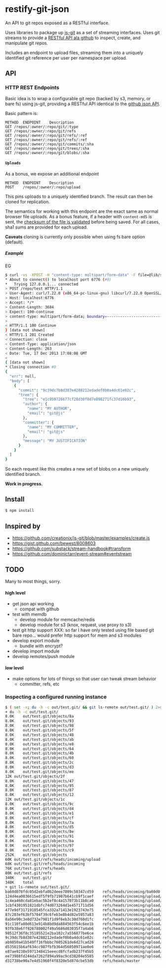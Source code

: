 
# restify-git-json

An API to git repos exposed as a RESTful interface.

Uses libraries to package up
[js-git](https://github.com/creationix/js-git) as a set of streaming
interfaces.  Uses git streams to provide a
[RESTful API ala github](http://developer.github.com/v3/git/blobs/) 
to inspect, create, and manipulate git repos.

Includes an endpoint to upload files, streaming them into a uniquely
identified git reference per user per namespace per upload.

## API

### HTTP REST Endpoints
Basic idea is to wrap a configurable git repo (backed by s3, memory,
or bare fs) using js-git, providing a RESTful API identical to the
[github json API](http://developer.github.com/v3/git/).

Basic pattern is:
```tsv
METHOD	ENDPOINT	Description
GET	/repos/:owner/:repo/git/:type
GET	/repos/:owner/:repo/git/refs
GET	/repos/:owner/:repo/git/refs/:ref
GET	/repos/:owner/:repo/git/refs/:ref
GET	/repos/:owner/:repo/git/commits/:sha
GET	/repos/:owner/:repo/git/trees/:sha
GET	/repos/:owner/:repo/git/blobs/:sha
```


#### `Uploads`
As a bonus, we expose an additional endpoint
```tsv
METHOD	ENDPOINT	Description
POST	/repos/:owner/:repo/upload
```

This pins uploads to a uniquely identified branch.  The result can
then be cloned for replication.

The semantics for working with this endpoint are the exact same as
normal browser file uploads.  As a bonus feature, if a header with
`content-md5` is sent, the
[checksum of the file is validated](https://github.com/mcavage/node-restify/blob/cc86da05e28dffd9304460c3851f4ac0f0153439/lib/plugins/body_reader.js#L89-L118)
before being saved.  For all cases, sha1 sums are provided for each
upload.

**Caveats** cloning is currently only possible when using fs bare
option (default).

##### Example
EG
```bash
$ curl -vs -XPOST -H "content-type: multipart/form-data" -F file=@lib/stream-git.js localhost:6776/repo/test | json
* About to connect() to localhost port 6776 (#0)
*   Trying 127.0.0.1... connected
> POST /repo/test HTTP/1.1
> User-Agent: curl/7.22.0 (x86_64-pc-linux-gnu) libcurl/7.22.0 OpenSSL/1.0.1 zlib/1.2.3.4 libidn/1.23 librtmp/2.3
> Host: localhost:6776
> Accept: */*
> Content-Length: 3684
> Expect: 100-continue
> content-type: multipart/form-data; boundary=----------------------------e64fd18f9418
>
< HTTP/1.1 100 Continue
} [data not shown]
< HTTP/1.1 201 Created
< Connection: close
< Content-Type: application/json
< Content-Length: 263
< Date: Tue, 17 Dec 2013 17:08:08 GMT
<
{ [data not shown]
* Closing connection #0
{ 
  "err": null,
  "body": [
    { 
      "commit": "9c39dc7b8d387e4288212edadef0b0a4dc61e02c",
      "tree": {
        "tree": "e1c959726677cf28d30f8d7e898271fc37d16b93",
        "author": {
          "name": "MY AUTHOR",
          "email": "git@js"
        },
        "committer": {
          "name": "MY COMMITTER",
          "email": "git@js"
        },
        "message": "MY JUSTIFICATION"  
      }
    }
  ]
}

```
So each request like this creates a new set of blobs on a new uniquely
identified branch.

**Work in progress.**

## Install
```bash
$ npm install
```

## Inspired by

* https://github.com/creationix/js-git/blob/master/examples/create.js
* https://gist.github.com/bewest/8008603
* https://github.com/substack/stream-handbook#transform
* https://github.com/dominictarr/event-stream#eventstream

## TODO

Many to most things, sorry.
#### high level
* get json api working
  * compat with github
* test with memdb
  * develop module for memcache/redis
  * develop module for s3 (knox, request, use proxy to s3)
* test git http support XXX: so far I have only tested using file
  based git bare repo... would prefer http support for mem and s3
  modules
* develop export module
  * bundle with encrypt?
* develop import module
* develop remotes/push module

#### low level
* make options for lots of things so that user can tweak stream
  behavior
  * committer, refs, etc


### Inspecting a configured running instance

```bash
$ ( set -x; du -h -c out/test.git/ && git ls-remote out/test.git/ ) 2>&1 | tee -a README.markdown 
+ du -h -c out/test.git/
8.0K	out/test.git/objects/8a
8.0K	out/test.git/objects/93
8.0K	out/test.git/objects/98
8.0K	out/test.git/objects/5f
8.0K	out/test.git/objects/48
8.0K	out/test.git/objects/ab
8.0K	out/test.git/objects/e8
8.0K	out/test.git/objects/64
8.0K	out/test.git/objects/4b
8.0K	out/test.git/objects/60
8.0K	out/test.git/objects/2c
8.0K	out/test.git/objects/d3
8.0K	out/test.git/objects/ee
12K	out/test.git/objects/2f
8.0K	out/test.git/objects/47
8.0K	out/test.git/objects/95
8.0K	out/test.git/objects/87
8.0K	out/test.git/objects/12
12K	out/test.git/objects/1c
8.0K	out/test.git/objects/9c
8.0K	out/test.git/objects/d4
8.0K	out/test.git/objects/e1
8.0K	out/test.git/objects/cf
8.0K	out/test.git/objects/7a
8.0K	out/test.git/objects/d5
8.0K	out/test.git/objects/8e
8.0K	out/test.git/objects/91
8.0K	out/test.git/objects/ba
8.0K	out/test.git/objects/97
8.0K	out/test.git/objects/c9
252K	out/test.git/objects
60K	out/test.git/refs/heads/incoming/upload
68K	out/test.git/refs/heads/incoming
76K	out/test.git/refs/heads
80K	out/test.git/refs
340K	out/test.git/
340K	total
+ git ls-remote out/test.git/
ba60d078fdc05d2ebfa0b2deee7809c50347cd59	refs/heads/incoming/ba60d0
124d4ea0036615edf5f9fb71907b641cb9f1caef	refs/heads/incoming/upload/124d4e
1c4ea460cda81ebac5b2ef8c4a157073b11b8ca0	refs/heads/incoming/upload/1c4ea4
1cbf4301951821dbfc74d073264d1e4571711d56	refs/heads/incoming/upload/1cbf43
477e9df3171918545fca332a71413e1923743e75	refs/heads/incoming/upload/477e9d
87c203ef63bf5704f39c6feb3e8b4d82e5957a83	refs/heads/incoming/upload/87c203
8a56e90c3e0d732e7981f1d9f6eb3c30d760d1fc	refs/heads/incoming/upload/8a56e9
91c110fa80d613e914b8bd9da884563f54c6ee1b	refs/heads/incoming/upload/91c110
93fb38e6ff926788002f49a5686d03035f7a4ab6	refs/heads/incoming/upload/93fb38
98512f36f8c35185521e2ba102c7a556877be6ce	refs/heads/incoming/upload/98512f
9c39dc7b8d387e4288212edadef0b0a4dc61e02c	refs/heads/incoming/upload/9c39dc
ab9850a41b549ff16fbbbc7605261de6d27cad26	refs/heads/incoming/upload/ab9850
d535615b6af634cc987fbfb364d56050971ae0e6	refs/heads/incoming/upload/d53561
e87ae9238e5971348415eeecd8fcfadb237f45b5	refs/heads/incoming/upload/e87ae9
ee73988fd244da7262f894a99ac9cd38204e5585	refs/heads/incoming/upload/ee7398
d31738be90a7e4d51960f4f8320e5d874cbe53db	refs/heads/master
```
